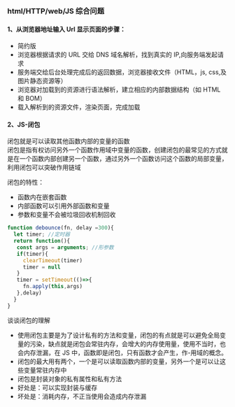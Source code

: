 
### html/HTTP/web/JS 综合问题 

#### 1、从浏览器地址输入 Url 显示页面的步骤：
- 简约版
- 浏览器根据请求的 URL 交给 DNS 域名解析，找到真实的 IP,向服务端发起请求
- 服务端交给后台处理完成后的返回数据，浏览器接收文件（HTML，js, css,及图片静态资源等）
- 浏览器对加载到的资源进行语法解析，建立相应的内部数据结构（如 HTML 和 BOM）
- 载入解析到的资源文件，渲染页面，完成加载


#### 2、JS-闭包
闭包就是可以读取其他函数内部的变量的函数  
闭包是指有权访问另外一个函数作用域中变量的函数，创建闭包的最常见的方式就是在一个函数内部创建另一个函数，通过另外一个函数访问这个函数的局部变量，利用闭包可以突破作用链域   

闭包的特性：  
- 函数内在嵌套函数
- 内部函数可以引用外部函数和变量
- 参数和变量不会被垃圾回收机制回收
```js
function debounce(fn, delay =300){
  let timer; //定时器
  return function(){
   const args = arguments; //形参数
   if(timer){
     clearTimeout(timer)
     timer = null
   }
   timer = setTimeout(()=>{
     fn.apply(this,args)
   },delay)
  }
}
```
谈谈闭包的理解   
- 使用闭包主要是为了设计私有的方法和变量，闭包的有点就是可以避免全局变量的污染，缺点就是闭包会常驻内存，会增大的内存使用量，使用不当时，也会内存泄漏，在 JS 中，函数即是闭包，只有函数才会产生，作-用域的概念。
- 闭包的最大用有两个，一个是可以读取函数内部的变量，另外一个是可以让这些变量常驻内存中
- 闭包是封装对象的私有属性和私有方法
- 好处是：可以实现封装与缓存
- 坏处是：消耗内存，不正当使用会造成内存泄漏

